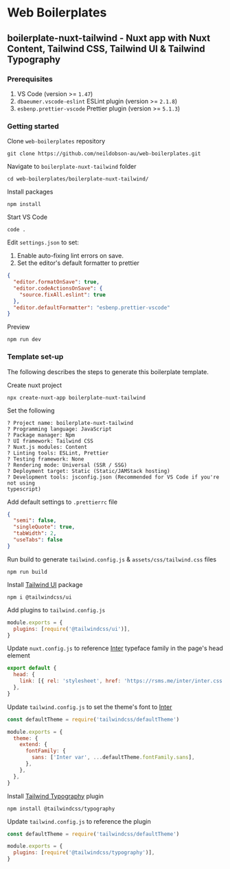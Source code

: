 # Web Boilerplates

## boilerplate-nuxt-tailwind - Nuxt app with Nuxt Content, Tailwind CSS, Tailwind UI & Tailwind Typography

### Prerequisites

1. VS Code (version >= `1.47`)
2. `dbaeumer.vscode-eslint` ESLint plugin (version >= `2.1.8`)
3. `esbenp.prettier-vscode` Prettier plugin (version >= `5.1.3`)

### Getting started

Clone `web-boilerplates` repository

```
git clone https://github.com/neildobson-au/web-boilerplates.git
```

Navigate to `boilerplate-nuxt-tailwind` folder

```
cd web-boilerplates/boilerplate-nuxt-tailwind/
```

Install packages

```
npm install
```

Start VS Code

```
code .
```

Edit `settings.json` to set:

1. Enable auto-fixing lint errors on save.
2. Set the editor's default formatter to prettier

```json
{
  "editor.formatOnSave": true,
  "editor.codeActionsOnSave": {
    "source.fixAll.eslint": true
  },
  "editor.defaultFormatter": "esbenp.prettier-vscode"
}
```

Preview

```
npm run dev
```

### Template set-up

The following describes the steps to generate this boilerplate template.

Create nuxt project

```
npx create-nuxt-app boilerplate-nuxt-tailwind
```

Set the following

```
? Project name: boilerplate-nuxt-tailwind
? Programming language: JavaScript
? Package manager: Npm
? UI framework: Tailwind CSS
? Nuxt.js modules: Content
? Linting tools: ESLint, Prettier
? Testing framework: None
? Rendering mode: Universal (SSR / SSG)
? Deployment target: Static (Static/JAMStack hosting)
? Development tools: jsconfig.json (Recommended for VS Code if you're not using
typescript)
```

Add default settings to `.prettierrc` file

```json
{
  "semi": false,
  "singleQuote": true,
  "tabWidth": 2,
  "useTabs": false
}
```

Run build to generate `tailwind.config.js` & `assets/css/tailwind.css` files

```
npm run build
```

Install [Tailwind UI](https://tailwindui.com/) package

```
npm i @tailwindcss/ui
```

Add plugins to `tailwind.config.js`

```javascript
module.exports = {
  plugins: [require('@tailwindcss/ui')],
}
```

Update `nuxt.config.js` to reference [Inter](https://rsms.me/inter/) typeface family in the page's head element

```javascript
export default {
  head: {
    link: [{ rel: 'stylesheet', href: 'https://rsms.me/inter/inter.css' }],
  },
}
```

Update `tailwind.config.js` to set the theme's font to [Inter](https://rsms.me/inter/)

```javascript
const defaultTheme = require('tailwindcss/defaultTheme')

module.exports = {
  theme: {
    extend: {
      fontFamily: {
        sans: ['Inter var', ...defaultTheme.fontFamily.sans],
      },
    },
  },
}
```

Install [Tailwind Typography](https://github.com/tailwindlabs/tailwindcss-typography) plugin

```
npm install @tailwindcss/typography
```

Update `tailwind.config.js` to reference the plugin

```javascript
const defaultTheme = require('tailwindcss/defaultTheme')

module.exports = {
  plugins: [require('@tailwindcss/typography')],
}
```
